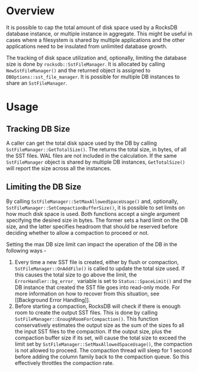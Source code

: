 # Overview
It is possible to cap the total amount of disk space used by a RocksDB database instance, or multiple instance in aggregate. This might be useful in cases where a filesystem is shared by multiple applications and the other applications need to be insulated from unlimited database growth.

The tracking of disk space utilization and, optionally, limiting the database size is done by ```rocksdb::SstFileManager```. It is allocated by calling ```NewSstFileManager()``` and the returned object is assigned to ```DBOptions::sst_file_manager```. It is possible for multiple DB instances to share an ```SstFileManager```.

# Usage
## Tracking DB Size
A caller can get the total disk space used by the DB by calling ```SstFileManager::GetTotalSize()```. The returns the total size, in bytes, of all the SST files. WAL files are not included in the calculation. If the same ```SstFileManager``` object is shared by multiple DB instances, ```GetTotalSize()``` will report the size across all the instances.

## Limiting the DB Size
By calling ```SstFileManager::SetMaxAllowedSpaceUsage()``` and, optionally,  ```SstFileManager::SetCompactionBufferSize()```, it is possible to set limits on how much disk space is used. Both functions accept a single argument specifying the desired size in bytes. The former sets a hard limit on the DB size, and the latter specifies headroom that should be reserved before deciding whether to allow a compaction to proceed or not.

Setting the max DB size limit can impact the operation of the DB in the following ways -
1. Every time a new SST file is created, either by flush or compaction, ```SstFileManager::OnAddFile()``` is called to update the total size used. If this causes the total size to go above the limit, the ```ErrorHandler::bg_error_``` variable is set to ```Status::SpaceLimit()``` and the DB instance that created the SST file goes into read-only mode. For more information on how to recover from this situation, see [[Background Error Handling]].
2. Before starting a compaction, RocksDB will check if there is enough room to create the output SST files. This is done by calling ```SstFileManager::EnoughRoomForCompaction()```. This function conservatively estimates the output size as the sum of the sizes fo all the input SST files to the compaction. If the output size, plus the compaction buffer size if its set, will cause the total size to exceed the limit set by ```SstFileManager::SetMaxAllowedSpaceUsage()```, the compaction is not allowed to proceed. The compaction thread will sleep for 1 second before adding the column family back to the compaction queue. So this effectively throttles the compaction rate.